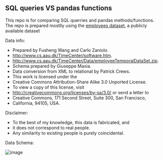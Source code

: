 ## SQL queries VS pandas functions

This repo is for comparing SQL querries and pandas methods/functions.
The repo is prepared mostlly using the [employees dataset](https://www.dropbox.com/s/znmjrtlae6vt4zi/employees.sql?dl=0), a publicly available dataset

Data info:
- Prepared by Fusheng Wang and Carlo Zaniolo.
- http://www.cs.aau.dk/TimeCenter/software.htm.
- http://www.cs.aau.dk/TimeCenter/Data/employeeTemporalDataSet.zip.
- Schema prepared by Giuseppe Maxia.
- Data conversion from XML to relational by Patrick Crews.
- This work is licensed under the 
- Creative Commons Attribution-Share Alike 3.0 Unported License. 
- To view a copy of this license, visit 
- http://creativecommons.org/licenses/by-sa/3.0/ or send a letter to 
- Creative Commons, 171 Second Street, Suite 300, San Francisco, 
- California, 94105, USA.

Disclaimer:
- To the best of my knowledge, this data is fabricated, and
- it does not correspond to real people. 
- Any similarity to existing people is purely coincidental.

Data Schema:

![image](https://{https://github.com/datacharmer/test_db/blob/master/images/employees.jpg})


